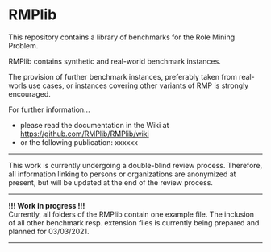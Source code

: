# RMPlib

This repository contains a library of benchmarks for the Role Mining Problem. 
 
RMPlib contains synthetic and real-world benchmark instances. 

The provision of further benchmark instances, preferably taken from real-worls use cases, or instances covering other variants of RMP is strongly encouraged.


For further information...
- please read the documentation in the Wiki at https://github.com/RMPlib/RMPlib/wiki
- or the following publication: xxxxxx   
   
   
   
***
This work is currently undergoing a double-blind review process. Therefore, all information linking to persons or organizations are anonymized at present, but will be updated at the end of the review process.
***
**!!! Work in progress !!!**   
Currently, all folders of the RMPlib contain one example file. The inclusion of all other benchmark resp. extension files is currently being prepared and planned for 03/03/2021.
***
